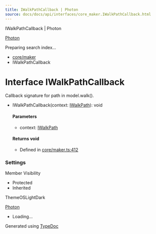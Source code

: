 ```yaml
---
title: IWalkPathCallback | Photon
source: docs/docs/api/interfaces/core_maker.IWalkPathCallback.html
---
```


IWalkPathCallback | Photon

[Photon](../index.md)




Preparing search index...

* [core/maker](../modules/core_maker.md)
* IWalkPathCallback

# Interface IWalkPathCallback

Callback signature for path in model.walk().

* IWalkPathCallback(context: [IWalkPath](core_maker.IWalkPath.md)): void

  #### Parameters

  + context: [IWalkPath](core_maker.IWalkPath.md)

  #### Returns void

  + Defined in [core/maker.ts:412](https://github.com/mwhite454/photon/blob/main/packages/photon/src/core/maker.ts#L412)

### Settings

Member Visibility

* Protected
* Inherited

ThemeOSLightDark

[Photon](../index.md)

* Loading...

Generated using [TypeDoc](https://typedoc.org/)
